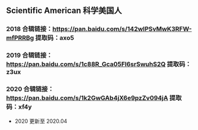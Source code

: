 ## Scientific American 科学美国人

### 2018 合辑链接：https://pan.baidu.com/s/142wIPSvMwK3RFW-mfPRRBg 提取码：axo5
### 2019 合辑链接：https://pan.baidu.com/s/1c88R_Gca05Fl6srSwuhS2Q 提取码：z3ux 
### 2020 合辑链接：https://pan.baidu.com/s/1k2GwGAb4jX6e9pzZv094jA 提取码：xf4y

- 2020 更新至 2020.04
